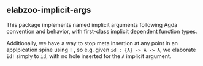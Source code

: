 ## elabzoo-implicit-args

This package implements named implicit arguments following Agda convention and
behavior, with first-class implicit dependent function types.

Additionally, we have a way to stop meta insertion at any point in an applpication spine using `!` , 
so e.g. given `id : {A} -> A -> A`, we elaborate `id!` simply
to `id`, with no hole inserted for the `A` implicit argument.
